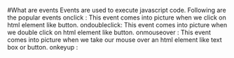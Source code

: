 #What are events
Events are used to execute javascript code.
Following are the popular events
onclick : This event comes into picture when we click on html element like button.
ondoubleclick: This event comes into picture when we double click on html element like button.
onmouseover : This event comes into picture when we take our mouse over an html element like text box or button.
onkeyup :